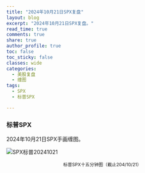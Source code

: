 ```yaml
---
title: "2024年10月21日SPX复盘"
layout: blog
excerpt: "2024年10月21日SPX复盘。"
read_time: true
comments: true
share: true
author_profile: true
toc: false
toc_sticky: false
classes: wide
categories:
  - 美股复盘
  - 缠图
tags:
  - SPX
  - 标普SPX

---
```


### 标普SPX

2024年10月21日SPX手画缠图。

![SPX标普20241021](https://image.olim.cc/2024b/2024-10-21-SPX-mi5.jpg)
<small><center>标普SPX十五分钟图（截止204/10/21）</center></small>　


